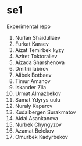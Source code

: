 # se1
Experimental repo

1. Nurlan Shaidullaev
2. Furkat Karaev
3. Aizat Temirbek kyzy
4. Aziret Toktoraliev
5. Aizada Sharshenova
6. Dmitrii Iabirov
7. Alibek Botbaev
8. Timur Amanov
9. Iskander Ziia
10. Urmat Almazbekov
11. Samat Ydyrys uulu
12. Nuraly Kaparov
13. Kudaibergen Surakmatov
14. Aidai Asankanova
15. Nurbek Chyngyzov
16. Azamat Belekov
17. Omurbek Kadyrbekov
